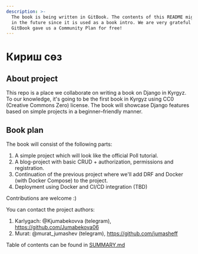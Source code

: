 ```yaml
---
description: >-
  The book is being written in GitBook. The contents of this README might change
  in the future since it is used as a book intro. We are very grateful that
  GitBook gave us a Community Plan for free!
---
```


# Кириш сөз

## About project

This repo is a place we collaborate on writing a book on Django in Kyrgyz. To our knowledge, it's going to be the first book in Kyrgyz using CC0 (Creative Commons Zero) license. The book will showcase Django features based on simple projects in a beginner–friendly manner.

## Book plan

The book will consist of the following parts:

1. A simple project which will look like the official Poll tutorial.
2. A blog-project with basic CRUD + authorization, permissions and registration.
3. Continuation of the previous project where we'll add DRF and Docker (with Docker Compose) to the project.
4. Deployment using Docker and CI/CD integration (TBD)

Contributions are welcome :)

You can contact the project authors:

1. Karlygach: @Kjumabekovva (telegram), https://github.com/Jumabekova06
2. Murat: @murat\_jumashev (telegram), https://github.com/jumasheff

Table of contents can be found in [SUMMARY.md](SUMMARY.md)
